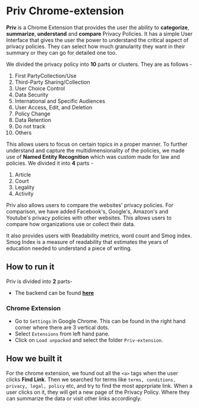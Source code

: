# Priv Chrome-extension

**Priv** is a Chrome Extension that provides the user the ability to **categorize**, **summarize**, **understand** and **compare** Privacy Policies. It has a simple User Interface that gives the user the power to understand the critical aspect of privacy policies. They can select how much granularity they want in their summary or they can go for detailed one too.

We divided the privacy policy into **10** parts or clusters. They are as follows -
1. First PartyCollection/Use
2. Third-Party Sharing/Collection
3. User Choice Control
4. Data Security
5. International and Specific Audiences
6. User Access, Edit, and Deletion
7. Policy Change
8. Data Retention
9. Do not track
10. Others

This allows users to focus on certain topics in a proper manner. To further understand and capture the multidimensionality of the policies, we made use of **Named Entity Recognition** which was custom made for law and policies. We divided it into **4** parts -
1. Article
2. Court
3. Legality
4. Activity

Priv also allows users to compare the websites' privacy policies. For comparison, we have added Facebook's, Google's, Amazon's and Youtube's privacy policies with other websites. This allows users to compare how organizations use or collect their data.

It also provides users with Readability metrics, word count and Smog index. Smog Index is a measure of readability that estimates the years of education needed to understand a piece of writing.

## How to run it
Priv is divided into **2** parts-

* The backend can be found [**here**](https://github.com/sayak119/Priv-backend)

### Chrome Extension
* Go to `Settings` in Google Chrome. This can be found in the right hand corner where there are 3 vertical dots.
* Select `Extensions` from left hand pane.
* Click on `Load unpacked` and select the folder `Priv-extension`.

## How we built it
For the chrome extension, we found out all the `<a>` tags when the user clicks **Find Link**. Then we searched for terms like `terms, conditions, privacy, legal, policy` etc, and try to find the most apprpriate link. When a user clicks on it, they will get a new page of the Privacy Policy. Where they can summarize the data or visit other links accordingly.


